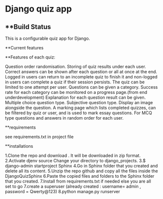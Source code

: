 # **Django quiz app**


## **Build Status

This is a configurable quiz app for Django.

**Current features

**Features of each quiz:

Question order randomisation.
Storing of quiz results under each user.
Correct answers can be shown after each question or all at once at the end.
Logged in users can return to an incomplete quiz to finish it and non-logged in users can complete a quiz if their session persists.
The quiz can be limited to one attempt per user.
Questions can be given a category.
Success rate for each category can be monitored on a progress page.(from end underdevelopment)
Explanation for each question result can be given.
Multiple choice question type.
Subjective question type.
Display an image alongside the question.
A marking page which lists completed quizzes, can be filtered by quiz or user, and is used to mark essay questions.
For MCQ type questions and answers in random order for each user.

**requirements 

see requirements.txt in project file

**installations

1.Clone the  repo and download . It will be downloaded in zip format.
2.Activate djenv source
Change your directory to django_projects.
3.$ django-admin startproject Sphinx
4.Go in Sphinx folder that you created and delete all its content.
5.Unzip the repo github and copy all the files inside the DjangoQuizSphinx
6.Paste the copied files and folders to the Sphinx folder that you created.
7.Install from requirements.txt if needed else you are all set to go
7.create a superuser (already created : username= admin , password = Qwerty@123)
8.python manage.py runserver
